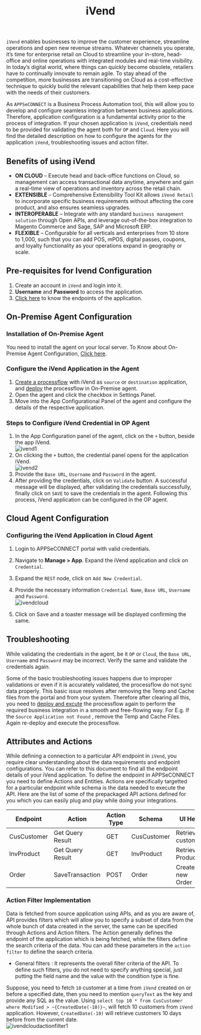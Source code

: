 ﻿---
title: "iVend"
toc: true
description: "Get to know how you can configure the agent for iVend"
keywords: "iVend op agent configuration, iVend cloud agent configuration"
tag: developers
category: "Connectors"
menus: 
    applicationconnector :
        title: "iVend"
        weight: 39
        icon: fa fa-file-word-o
        identifier: ivendconnector
---

`iVend` enables businesses to improve the customer experience, streamline operations and open new revenue streams. 
Whatever channels you operate, it’s time for enterprise retail on Cloud to streamline your in-store, head-office and online 
operations with integrated modules and real-time visibility. In today’s digital world, where things can quickly become obsolete, 
retailers have to continually innovate to remain agile. To stay ahead of the competition, more businesses are 
transitioning on Cloud as a cost-effective technique to quickly build the relevant capabilities that help them keep 
pace with the needs of their customers. 

As `APPSeCONNECT` is a Business Process Automation tool, this will allow you to develop and configure seamless integration between business applications. 
Therefore, application configuration is a fundamental activity prior to the process of integration. If your chosen application is 
`iVend`, credentials need to be provided for validating the agent both for `OP` and `Cloud`. Here you will find the detailed description on 
how to configure the agents for the application `iVend`, troubleshooting issues and action filter.   

## Benefits of using iVend

- **ON CLOUD** – Execute head and back-office functions on Cloud, so management can access transactional data anytime, 
anywhere and gain a real-time view of operations and inventory across the retail chain.  
- **EXTENSIBLE** – Comprehensive Extensibility Tool Kit allows `iVend Retail` to incorporate specific business requirements 
without affecting the core product, and also ensures seamless upgrades.  
- **INTEROPERABLE** – Integrate with any standard `business management solution` through Open APIs, and leverage out-of-the-box integration to Magento Commerce and Sage, SAP and Microsoft ERP.   
- **FLEXIBLE** – Configurable for all verticals and enterprises from 10 store to 1,000, such that you can add POS, mPOS, 
digital passes, coupons, and loyalty functionality as your operations expand in geography or scale. 

## Pre-requisites for Ivend Configuration 

1. Create an account in `iVend` and login into it. 
2. **Username** and **Password** to access the application.  
3. [Click here](https://insync.ivendcloud.com:8642/iVendAPI/iVendAPI.svc/WebAPI/help) to know the endpoints of the application.        

## On-Premise Agent Configuration 

### Installation of On-Premise Agent

You need to install the agent on your local server. To Know about On-Premise Agent Configuration, [Click here](/deployment/Deployment-Configuration/#on-premise-agent-configuration). 

### Configure the iVend Application in the Agent

1. [Create a processflow](/getting%20started/create-your-first-processflow/) with iVend as `source` or `destination` application, and [deploy](/processflow/deploying-and-executing-processflow/) the processflow in On-Premise agent.  
2. Open the agent and click the checkbox in Settings Panel.  
3. Move into the  App Configurational Panel of the agent and configure the details of the respective application.  

### Steps to Configure iVend Credential in OP Agent

1. In the App Configuration panel of the agent, click on the `+` button, beside the app iVend.  
![ivend1](/staticfiles/connectors/media/application-connector/ivend1.png)     
2. On clicking the `+` button, the credential panel opens for the application iVend.   
![ivend2](/staticfiles/connectors/media/application-connector/ivend2.png)
3. Provide the `Base URL`, `Username` and `Password` in the agent.
4. After providing the credentials, click on `Validate` button. A successful message will be displayed, 
after validating the credentials successfully, finally click on `SAVE` to save the credentials in the agent. 
Following this process, iVend application can be configured in the OP agent.   

## Cloud Agent Configuration 

### Configuring the iVend Application in Cloud Agent

1. Login to APPSeCONNECT portal with valid credentials.   

2. Navigate to **Manage > App**. Expand the iVend application and click on `Credential`. 

3. Expand the `REST` node, click on `Add New Credential`.  

4. Provide the necessary information `Credential Name`, `Base URL`, `Username` and `Password`.    
![ivendcloud](/staticfiles/connectors/media/application-connector/ivendcloud.png)    

5. Click on Save and a toaster message will be displayed confirming the same.

## Troubleshooting

While validating the credentials in the agent, be it `OP` or `Cloud`,  the `Base URL`, `Username` and `Password` may be incorrect. 
Verify the same and validate the credentials again.  

Some of the basic troubleshooting issues happens due to improper validations or even if it is accurately validated, the processflow do not sync data properly. 
This basic issue resolves after removing the Temp and Cache files from the portal and from your system. 
Therefore after clearing all this, you need to [deploy and excute](/processflow/deploying-and-executing-processflow/) the processflow again to perform the required business integration in a smooth and free-flowing way. 
For E.g. If the `Source Application not Found` , remove the Temp and Cache Files. Again re-deploy and execute the processflow. 

## Attributes and Actions

While defining a connection to a particular API endpoint in `iVend`, you require clear understanding about the data requirements 
and endpoint configurations. You can refer to this document to find all the endpoint details of your iVend application. 
To define the endpoint in APPSeCONNECT you need to define Actions and Entities. Actions are specifically targetted for a particular 
endpoint while schema is the data needed to execute the API. Here are the list of some of the prepackaged API actions defined 
for you which you can easily plug and play while doing your integrations.

|Endpoint|Action|Action Type|Schema|UI Help|API Help|
|---|---|---|---|------|-----|
|CusCustomer|Get Query Result|GET|CusCustomer|Retrieves customer.|[CusCustomer](https://insync.ivendcloud.com:8642/iVendAPI/iVendAPI.svc/WebAPI/help/operations/GetQueryResult)|
|InvProduct|Get Query Result|GET|InvProduct|Retrieves Product|[Retrieves product](https://insync.ivendcloud.com:8642/iVendAPI/iVendAPI.svc/WebAPI/help/operations/GetProduct)|
|Order|SaveTransaction|POST|Order|Creates new Order|[Order](https://insync.ivendcloud.com:8642/iVendAPI/iVendAPI.svc/WebAPI/help/operations/SaveTransaction)|

### Action Filter Implementation 

Data is fetched from source application using APIs, and as you are aware of, API provides filters 
which will allow you to specify a subset of data from the whole bunch of data created in the server, 
the same can be specified through Actions and Action filters. The Action generally defines the 
endpoint of the application which is being fetched, while the filters define the search criteria 
of the data. You can add these parameters in the `action filter` to define the search criteria. 

- General filters : It represents the overall filter criteria of the API. To define such filters, you do not need to specify 
anything special, just putting the field name and the value with the condition type is fine.

Suppose, you need to fetch `10` customer at a time from `iVend` created on or before a specified date, then you need to mention 
`queryText` as the key and provide any SQL as the value. 
Using `select top 10 * from CusCustomer where Modified > ~{CreatedDate(-10)}~`, will fetch 10 customers from `iVend` application. 
However, `CreatedDate(-10)` will retrieve customers 10 days before from the current date.   
![ivendcloudactionfilter1](/staticfiles/connectors/media/application-connector/ivendcloudactionfilter1.png)




